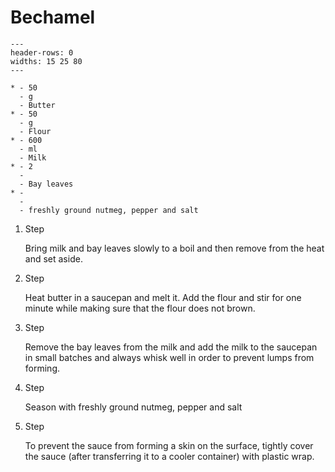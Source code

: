 # Bechamel

```{list-table}
---
header-rows: 0
widths: 15 25 80
---

* - 50
  - g
  - Butter
* - 50
  - g
  - Flour
* - 600
  - ml
  - Milk
* - 2
  - 
  - Bay leaves
* - 
  - 
  - freshly ground nutmeg, pepper and salt
```

1. Step

    Bring milk and bay leaves slowly to a boil and then remove from the heat and set aside.

1. Step

    Heat butter in a saucepan and melt it. Add the flour and stir for one minute while making sure that the flour does not brown.

1. Step

    Remove the bay leaves from the milk and add the milk to the saucepan in small batches and always whisk well in order to prevent
    lumps from forming.

1. Step

    Season with freshly ground nutmeg, pepper and salt

1. Step

    To prevent the sauce from forming a skin on the surface, tightly cover the sauce (after transferring it to a cooler container)
    with plastic wrap.
